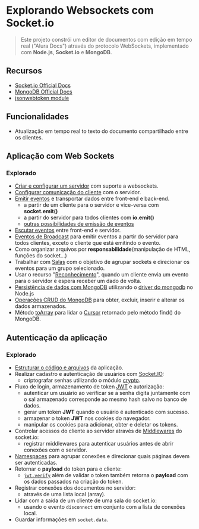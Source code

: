 # Explorando Websockets com Socket.io
> Este projeto constrói um editor de documentos com edição em tempo real ("Alura Docs") através do protocolo WebSockets, implementado com **Node.js**, **Socket.io** e **MongoDB**.

## Recursos
- [Socket.io Official Docs](https://socket.io/)
- [MongoDB Official Docs](https://www.mongodb.com/docs)
- [jsonwebtoken module](https://github.com/auth0/node-jsonwebtoken)

## Funcionalidades
* Atualização em tempo real to texto do documento compartilhado entre os clientes.

## Aplicação com Web Sockets
### Explorado
- [Criar e configurar um servidor](https://socket.io/docs/v3/server-installation/) com suporte a websockets.
- [Configurar comunicação do cliente](https://socket.io/docs/v3/client-installation/) com o servidor.
- [Emitir eventos](https://socket.io/docs/v3/emitting-events/) e transportar dados entre front-end e back-end.
    - a partir de um cliente para o servidor e vice-versa com **socket.emit()**
    - a partir do servidor para todos clientes com **io.emit()**
    - [outras possibilidades de emissão de eventos](https://socket.io/docs/v4/emit-cheatsheet/)
- [Escutar eventos](https://socket.io/docs/v3/listening-to-events/) entre front-end e servidor.
- [Eventos de Broadcast](https://socket.io/docs/v3/broadcasting-events/) para emitir eventos a partir do servidor para todos clientes, exceto o cliente que está emitindo o evento.
- Como organizar arquivos por __responsabilidade__(manipulação de HTML, funções do socket...)
- Trabalhar com [Salas](https://socket.io/docs/v3/rooms/) com o objetivo de agrupar sockets e direcionar os eventos para um grupo selecionado.
- Usar o recurso "[Reconhecimento](https://socket.io/docs/v4/emitting-events/#acknowledgements)", quando um cliente envia um evento para o servidor e espera receber um dado de volta.
- [Persistência de dados com MongoDB](https://www.mongodb.com/docs/drivers/node/current/) utilizando o [driver do mongodb](https://www.mongodb.com/docs/drivers/node/current/) no Node.js
- [Operações CRUD do MongoDB](https://www.mongodb.com/docs/drivers/node/current/fundamentals/crud/) para obter, excluir, inserir e alterar os dados armazenados.
- Método [toArray](https://developer.mozilla.org/en-US/docs/Web/JavaScript/Reference/Global_Objects/Iterator/toArray) para lidar o [Cursor](https://www.mongodb.com/docs/drivers/node/current/fundamentals/crud/read-operations/cursor/) retornado pelo método find() do MongoDB.

## Autenticação da aplicação
### Explorado
- [Estruturar o código e arquivos](https://socket.io/docs/v4/server-application-structure/) da aplicação.
- Realizar cadastro e autenticação de usuários com [Socket.IO](https://socket.io/):
    - criptografar senhas utilizando o módulo [crypto](https://nodejs.org/api/crypto.html).
- Fluxo de login, armazenamento de token [JWT](https://jwt.io/) e autorização:
    - autenticar um usuário ao verificar se a senha digita juntamente com o sal armazenado corresponde ao mesmo hash salvo no banco de dados.
    - gerar um token **JWT** quando o usuário é autenticado com sucesso.
    - armazenar o token **JWT** nos cookies do navegador.
    - manipular os cookies para adicionar, obter e deletar os tokens.
- Controlar acessos do cliente ao servidor através de [Middlewares](https://socket.io/docs/v4/middlewares/) do socket.io:
    - registrar middlewares para autenticar usuários antes de abrir conexões com o servidor.
- [Namespaces](https://socket.io/docs/v4/namespaces/) para agrupar conexões e direcionar quais páginas devem ser autenticadas.
- Retornar o **payload** do token para o cliente:
    - [`jwt.verify`](https://github.com/auth0/node-jsonwebtoken?tab=readme-ov-file#jwtverifytoken-secretorpublickey-options-callback)  além de validar o token também retorna o **payload** com os dados passados na criação do token.
- Registrar conexões dos documentos no servidor:
    - através de uma lista local (array).
- Lidar com a saída de um cliente de uma sala do socket.io:
    - usando o evento `disconnect` em conjunto com a lista de conexões local.
- Guardar informações em `socket.data`.